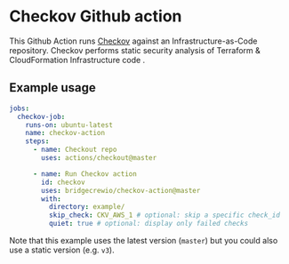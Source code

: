 # Checkov Github action

This Github Action runs [Checkov](https://github.com/bridgecrewio/checkov) against an Infrastructure-as-Code repository.
Checkov performs static security analysis of Terraform & CloudFormation Infrastructure code .


## Example usage

```yaml
jobs:
  checkov-job:
    runs-on: ubuntu-latest
    name: checkov-action
    steps:
      - name: Checkout repo
        uses: actions/checkout@master

      - name: Run Checkov action
        id: checkov
        uses: bridgecrewio/checkov-action@master
        with:
          directory: example/
          skip_check: CKV_AWS_1 # optional: skip a specific check_id
          quiet: true # optional: display only failed checks
```
Note that this example uses the latest version (`master`) but you could also use a static version (e.g. `v3`).
